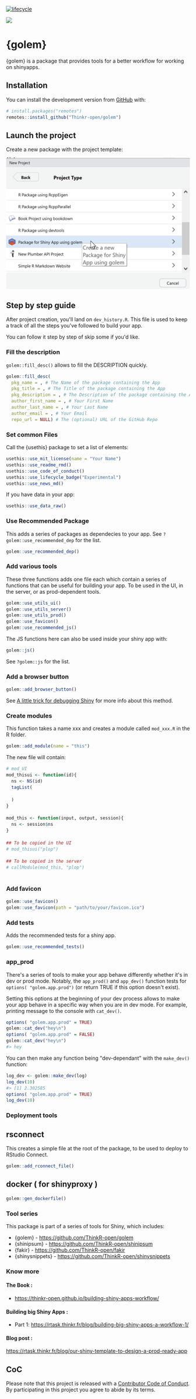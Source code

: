 
<!-- README.md is generated from README.Rmd. Please edit that file -->
[![lifecycle](https://img.shields.io/badge/lifecycle-experimental-orange.svg)](https://www.tidyverse.org/lifecycle/#experimental)

<img src="https://raw.githubusercontent.com/ThinkR-open/golem/master/inst/rstudio/templates/project/golem.png" width=250px>

{golem}
=======

{golem} is a package that provides tools for a better workflow for working on shinyapps.

Installation
------------

You can install the development version from [GitHub](https://github.com/Thinkr-open/golem) with:

``` r
# install.packages("remotes")
remotes::install_github("Thinkr-open/golem")
```

Launch the project
------------------

Create a new package with the project template:

![](readme_figures/golemtemplate.png)

Step by step guide
------------------

After project creation, you'll land on `dev_history.R`. This file is used to keep a track of all the steps you've followed to build your app.

You can follow it step by step of skip some if you'd like.

### Fill the description

`golem::fill_desc()` allows to fill the DESCRIPTION quickly.

``` r
golem::fill_desc(
  pkg_name = , # The Name of the package containing the App 
  pkg_title = , # The Title of the package containing the App 
  pkg_description = , # The Description of the package containing the App 
  author_first_name = , # Your First Name
  author_last_name = , # Your Last Name
  author_email = , # Your Email
  repo_url = NULL) # The (optional) URL of the GitHub Repo
```

### Set common Files

Call the {usethis} package to set a list of elements:

``` r
usethis::use_mit_license(name = "Your Name")
usethis::use_readme_rmd()
usethis::use_code_of_conduct()
usethis::use_lifecycle_badge("Experimental")
usethis::use_news_md()
```

If you have data in your app:

``` r
usethis::use_data_raw()
```

### Use Recommended Package

This adds a series of packages as dependecies to your app. See `?golem::use_recommended_dep` for the list.

``` r
golem::use_recommended_dep()
```

### Add various tools

These three functions adds one file each which contain a series of functions that can be useful for building your app. To be used in the UI, in the server, or as prod-dependent tools.

``` r
golem::use_utils_ui()
golem::use_utils_server()
golem::use_utils_prod()
golem::use_favicon()
golem::use_recommended_js()
```

The JS functions here can also be used inside your shiny app with:

``` r
golem::js()
```

See `?golem::js` for the list.

### Add a browser button

``` r
golem::add_browser_button()
```

See [A little trick for debugging Shiny](https://rtask.thinkr.fr/blog/a-little-trick-for-debugging-shiny/) for more info about this method.

### Create modules

This function takes a name xxx and creates a module called `mod_xxx.R` in the R folder.

``` r
golem::add_module(name = "this")
```

The new file will contain:

``` r
# mod_UI
mod_thisui <- function(id){
  ns <- NS(id)
  tagList(
  
  )
}

mod_this <- function(input, output, session){
  ns <- session$ns
}
    
## To be copied in the UI
# mod_thisui("plop")
    
## To be copied in the server
# callModule(mod_this, "plop")
 
```

### Add favicon

``` r
golem::use_favicon()
golem::use_favicon(path = "path/to/your/favicon.ico")
```

### Add tests

Adds the recommended tests for a shiny app.

``` r
golem::use_recommended_tests()
```

### app\_prod

There's a series of tools to make your app behave differently whether it's in dev or prod mode. Notably, the `app_prod()` and `app_dev()` function tests for `options( "golem.app.prod")` (or return TRUE if this option doesn't exist).

Setting this options at the beginning of your dev process allows to make your app behave in a specific way when you are in dev mode. For example, printing message to the console with `cat_dev()`.

``` r
options( "golem.app.prod" = TRUE)
golem::cat_dev("hey\n")
options( "golem.app.prod" = FALSE)
golem::cat_dev("hey\n")
#> hey
```

You can then make any function being "dev-dependant" with the `make_dev()` function:

``` r
log_dev <- golem::make_dev(log)
log_dev(10)
#> [1] 2.302585
options( "golem.app.prod" = TRUE)
log_dev(10)
```

### Deployment tools

rsconnect
---------

This creates a simple file at the root of the package, to be used to deploy to RStudio Connect.

``` r
golem::add_rconnect_file()
```

docker ( for shinyproxy )
-------------------------

``` r
golem::gen_dockerfile()
```

### Tool series

This package is part of a series of tools for Shiny, which includes:

-   {golem} - <https://github.com/ThinkR-open/golem>
-   {shinipsum} - <https://github.com/ThinkR-open/shinipsum>
-   {fakir} - <https://github.com/ThinkR-open/fakir>
-   {shinysnippets} - <https://github.com/ThinkR-open/shinysnippets>

### Know more

#### The Book :

-   <https://thinkr-open.github.io/building-shiny-apps-workflow/>

#### Building big Shiny Apps :

-   Part 1: <https://rtask.thinkr.fr/blog/building-big-shiny-apps-a-workflow-1/>

#### Blog post :

<https://rtask.thinkr.fr/blog/our-shiny-template-to-design-a-prod-ready-app>

CoC
---

Please note that this project is released with a [Contributor Code of Conduct](CODE_OF_CONDUCT.md). By participating in this project you agree to abide by its terms.
